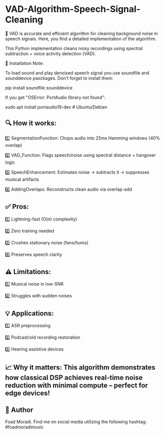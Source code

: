 # VAD-Algorithm-Speech-Signal-Cleaning

🚀 VAD is accurate and efficient algorithm for cleaning background noise in speech signals. Here, you find a detailed implementation of the algorithm.

This Python implementation cleans noisy recordings using spectral subtraction + voice activity detection (VAD).

🔧 Installation Note:

To load sound and play denoised speech signal you use soundfile and sounddevice paxckages. Don't forget to install them:

pip install soundfile sounddevice

If you get "OSError: PortAudio library not found":

sudo apt install portaudio19-dev  # Ubuntu/Debian

## 🔍 How it works:

1️⃣ SegmentationFunction:
Chops audio into 25ms Hamming windows (40% overlap)

2️⃣ VAD_Function:
Flags speech/noise using spectral distance + hangover logic

3️⃣ SpeechEnhancement:
Estimates noise → subtracts it → suppresses musical artifacts

4️⃣ AddingOverlaps:
Reconstructs clean audio via overlap-add

## ✅ Pros:

1️⃣ Lightning-fast (O(n) complexity)

2️⃣ Zero training needed

3️⃣ Crushes stationary noise (fans/hums)

4️⃣ Preserves speech clarity

## ⚠️ Limitations:

1️⃣ Musical noise in low-SNR

2️⃣ Struggles with sudden noises

## 💡 Applications:

1️⃣ ASR preprocessing

2️⃣ Podcast/old recording restoration

3️⃣ Hearing assistive devices

## 📈 Why it matters: This algorithm demonstrates how classical DSP achieves real-time noise reduction with minimal compute – perfect for edge devices!

## 👤 Author
Foad Moradi.
Find me on social media utilizing the following hashtag:
#foadmoradimusic

